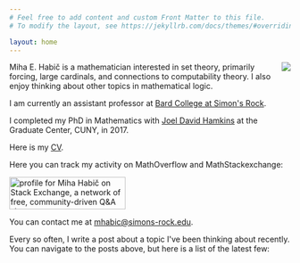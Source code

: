 ```yaml
---
# Feel free to add content and custom Front Matter to this file.
# To modify the layout, see https://jekyllrb.com/docs/themes/#overriding-theme-defaults

layout: home
---
```


<img align="right" src="{{site.url}}/assets/pic2.png">
Miha E. Habič is a mathematician interested in set theory, primarily forcing, large cardinals, and connections to computability theory. I also enjoy thinking about other topics in mathematical logic.

I am currently an assistant professor at [Bard College at Simon's Rock](https://simons-rock.edu/).

I completed my PhD in Mathematics with [Joel David Hamkins](http://jdh.hamkins.org/) at the Graduate Center, CUNY, in 2017.

Here is my [CV]({{site.url}}/assets/cv.pdf).

Here you can track my activity on MathOverflow and MathStackexchange:

<a href="https://stackexchange.com/users/511481">
<img src="https://stackexchange.com/users/flair/511481.png" width="208" height="58" alt="profile for Miha Habič on Stack Exchange, a network of free, community-driven Q&amp;A sites" title="profile for Miha Habič on Stack Exchange, a network of free, community-driven Q&amp;A sites">
</a>

You can contact me at <a href='&#109;ailto&#58;&#37;6Dha&#98;&#105;c%&#52;0s&#105;&#37;&#54;D&#37;6Fns-r%6F%63k&#46;e%&#54;&#52;u'>m&#104;&#97;&#98;ic&#64;simo&#110;s-rock&#46;&#101;du</a>.

Every so often, I write a post about a topic I've been thinking about recently. You can navigate to the posts above, but here is a list of the latest few: